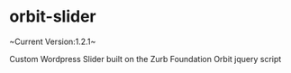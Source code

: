 orbit-slider
============
~Current Version:1.2.1~

Custom Wordpress Slider built on the Zurb Foundation Orbit jquery script
